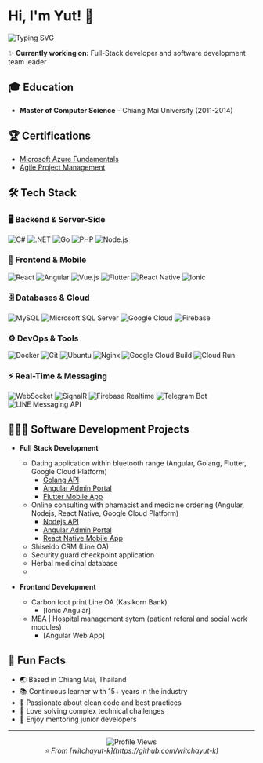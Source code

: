 # Hi, I'm Yut! 👋

<div align="left">
  <img src="https://readme-typing-svg.herokuapp.com?pause=0&color=2196F3&center=false&vCenter=true&width=435&lines=Agile+Team+Leader;Full-Stack+Developer;Over+15%2B+Years+Experience" alt="Typing SVG" />
</div>

✨ **Currently working on:** Full-Stack developer and software development team leader

## 🎓 Education

- **Master of Computer Science** - Chiang Mai University (2011-2014)  

## 🏆 Certifications

- [Microsoft Azure Fundamentals](https://learn.microsoft.com/en-us/users/witchayutketudom-3368/credentials/da37f4cc8811fecf)
- [Agile Project Management](https://coursera.org/share/edc1c2d9b07933ab9dd97ea0365b0b60)

## 🛠️ Tech Stack

### 🖥️ Backend & Server-Side
![C#](https://img.shields.io/badge/C%23-239120?style=for-the-badge&logo=c-sharp&logoColor=white)
![.NET](https://img.shields.io/badge/.NET-5C2D91?style=for-the-badge&logo=.net&logoColor=white)
![Go](https://img.shields.io/badge/Go-00ADD8?style=for-the-badge&logo=go&logoColor=white)
![PHP](https://img.shields.io/badge/PHP-777BB4?style=for-the-badge&logo=php&logoColor=white)
![Node.js](https://img.shields.io/badge/Node.js-43853D?style=for-the-badge&logo=node.js&logoColor=white)

### 🎨 Frontend & Mobile
![React](https://img.shields.io/badge/React-20232A?style=for-the-badge&logo=react&logoColor=61DAFB)
![Angular](https://img.shields.io/badge/Angular-DD0031?style=for-the-badge&logo=angular&logoColor=white)
![Vue.js](https://img.shields.io/badge/Vue.js-35495E?style=for-the-badge&logo=vue.js&logoColor=4FC08D)
![Flutter](https://img.shields.io/badge/Flutter-02569B?style=for-the-badge&logo=flutter&logoColor=white)
![React Native](https://img.shields.io/badge/React_Native-20232A?style=for-the-badge&logo=react&logoColor=61DAFB)
![Ionic](https://img.shields.io/badge/Ionic-3880FF?style=for-the-badge&logo=ionic&logoColor=white)

### 🗄️ Databases & Cloud
![MySQL](https://img.shields.io/badge/MySQL-005C84?style=for-the-badge&logo=mysql&logoColor=white)
![Microsoft SQL Server](https://img.shields.io/badge/Microsoft%20SQL%20Server-CC2927?style=for-the-badge&logo=microsoft%20sql%20server&logoColor=white)
![Google Cloud](https://img.shields.io/badge/Google_Cloud-4285F4?style=for-the-badge&logo=google-cloud&logoColor=white)
![Firebase](https://img.shields.io/badge/Firebase-039BE5?style=for-the-badge&logo=Firebase&logoColor=white)

### ⚙️ DevOps & Tools
![Docker](https://img.shields.io/badge/Docker-2496ED?style=for-the-badge&logo=docker&logoColor=white)
![Git](https://img.shields.io/badge/Git-F05032?style=for-the-badge&logo=git&logoColor=white)
![Ubuntu](https://img.shields.io/badge/Ubuntu-E95420?style=for-the-badge&logo=ubuntu&logoColor=white)
![Nginx](https://img.shields.io/badge/Nginx-009639?style=for-the-badge&logo=nginx&logoColor=white)
![Google Cloud Build](https://img.shields.io/badge/Google_Cloud_Build-4285F4?style=for-the-badge&logo=google-cloud&logoColor=white)
![Cloud Run](https://img.shields.io/badge/Cloud_Run-4285F4?style=for-the-badge&logo=google-cloud&logoColor=white)

### ⚡ Real-Time & Messaging
![WebSocket](https://img.shields.io/badge/WebSocket-000000?style=for-the-badge)
![SignalR](https://img.shields.io/badge/SignalR-512BD4?style=for-the-badge&logo=dotnet&logoColor=white)
![Firebase Realtime](https://img.shields.io/badge/Firebase_Realtime-FFCA28?style=for-the-badge&logo=firebase&logoColor=black)
![Telegram Bot](https://img.shields.io/badge/Telegram_Bot-26A5E4?style=for-the-badge&logo=telegram&logoColor=white)
![LINE Messaging API](https://img.shields.io/badge/LINE_Messaging_API-00C300?style=for-the-badge&logo=line&logoColor=white)

## 👨🏻‍💻 Software Development Projects
- <b>Full Stack Development </b>
  - Dating application within bluetooth range (Angular, Golang, Flutter, Google Cloud Platform)
    - [Golang API](https://github.com/witchayut-k/tug-api)
    - [Angular Admin Portal](https://github.com/witchayut-k/tug-admin)
    - [Flutter Mobile App](https://github.com/witchayut-k/tug-app)
  - Online consulting with phamacist and medicine ordering (Angular, Nodejs, React Native, Google Cloud Platform)
    - [Nodejs API](https://github.com/witchayut-k/yaprompt-api)
    - [Angular Admin Portal](https://github.com/witchayut-k/yaprompt-admin)
    - [React Native Mobile App](https://github.com/witchayut-k/yaprompt-customer-app)
  - Shiseido CRM (Line OA)
  - Security guard checkpoint application
  - Herbal medicinal database
  - 
 
- <b>Frontend Development </b>
  - Carbon foot print Line OA (Kasikorn Bank)
    - [Ionic Angular]
  - MEA | Hospital management sytem (patient referal and social work modules)
    - [Angular Web App]

## 🌟 Fun Facts

- 🌏 Based in Chiang Mai, Thailand
- 📚 Continuous learner with 15+ years in the industry
- 🚀 Passionate about clean code and best practices
- 🎯 Love solving complex technical challenges
- 🤝 Enjoy mentoring junior developers

---

<div align="center">
  <img src="https://komarev.com/ghpvc/?username=witchayut-k&color=blueviolet&style=for-the-badge" alt="Profile Views" />
</div>

<div align="center">
  <i>⭐️ From [witchayut-k](https://github.com/witchayut-k)</i>
</div>
